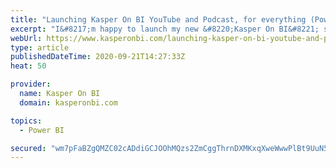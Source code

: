 ```yaml
---
title: "Launching Kasper On BI YouTube and Podcast, for everything (Power) BI and Analytics"
excerpt: "I&#8217;m happy to launch my new &#8220;Kasper On BI&#8221; show. At Kasper On BI we will talk about everything Business Intelligence and its ecosystem. From...The post Launching Kasper On BI YouTube and Podcast, for everything (Power) BI and Analytics appeared first on Kasper On BI. "
webUrl: https://www.kasperonbi.com/launching-kasper-on-bi-youtube-and-podcast-for-everything-power-bi-and-analytics/
type: article
publishedDateTime: 2020-09-21T14:27:33Z
heat: 50

provider:
  name: Kasper On BI
  domain: kasperonbi.com

topics:
  - Power BI

secured: "wm7pFaBZgQMZC02cADdiGCJOOhMQzs2ZmCggThrnDXMKxqXweWwwPlBt9UuN5/mW+iDpdqtlw15kDeH0dEGqHD6GL2M96OoJjM0XN3FvGScsdPlwcVtqh+4l7+omvpfHiUJPue0cAfrgPOj9UtpO8kpZqMu6w6KnqxAh9W4pMlWklpEsEifI3Ck/XEQWzyfNvsFzbJh3Z2Q+8GCTFLdqnLWBjZM11NTsCXtOrsJBVVWtSm3GBLmTz5K0RUBHw8QidtMvqWXNnyA0STptMbL8z0vVa3Tqa1E6W7WiKs8osBaZ9sR/SPXcL3DD0zfswcURL24dFGWGBg7B+fmsU3bfnHOk91Ikoj1A7zz/0iTEOok=;NBZPhIqNiSGfxOWwA6GXmA=="
---
```


